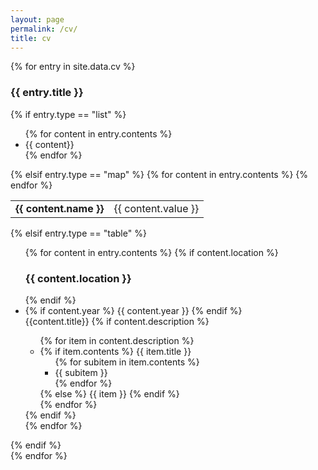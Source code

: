 ```yaml
---
layout: page
permalink: /cv/
title: cv
---
```


<div class="cv">
{% for entry in site.data.cv %}
  <h3>{{ entry.title }}</h3>
  <div>
	{% if entry.type == "list" %}
	  <ul class="list">
		{% for content in entry.contents %}
		  <li>{{ content}}</li>
		{% endfor %}
	  </ul>
  {% elsif entry.type == "map" %}
	  <table class="map">
		{% for content in entry.contents %}
			<tr>
		  <td><b>{{ content.name }}</b></td>
		  <td>{{ content.value }}</td>
		  </tr>
		{% endfor %}
	  </table>
  {% elsif entry.type == "table" %}
	  <ul class="table">
		{% for content in entry.contents %}
			{% if content.location %}
		    <h3 class="location">{{ content.location }}</h3>
		  {% endif %}
		  <li class="table-row">
		  {% if content.year %}
		    <span class="year">{{ content.year }}</span>
		  {% endif %}
		  	<div>
			  	<span class="title">{{content.title}}</span>
			  	{% if content.description %}
				  	<ul class="items">
            {% for item in content.description %}
              <li>
              	{% if item.contents %}
              		<span class="item-title">{{ item.title }}</span>
              		<ul class="subitems">
			            {% for subitem in item.contents %}
			              <li><span class="subitem">{{ subitem }}</span></li>
			            {% endfor %}
			            </ul>
              	{% else %}
              		<span class="item">{{ item }}</span>
              	{% endif %}
              </li>
            {% endfor %}
				  	</ul>
			  	{% endif %}
			  </div>
		  </li>
		{% endfor %}
	  </ul>
  {% endif %}
  </div>
{% endfor %}
</div>

